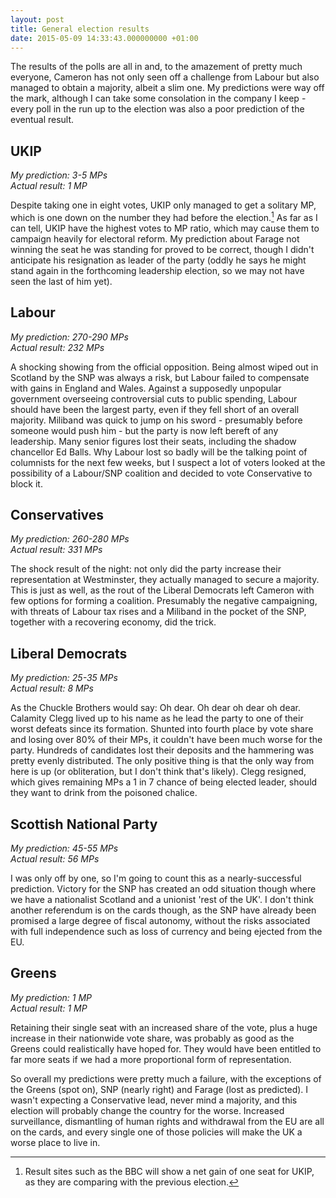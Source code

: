 ```yaml
---
layout: post
title: General election results
date: 2015-05-09 14:33:43.000000000 +01:00
---
```


The results of the polls are all in and, to the amazement of pretty much everyone, Cameron has not only seen off a challenge from Labour but also managed to obtain a majority, albeit a slim one. My predictions were way off the mark, although I can take some consolation in the company I keep - every poll in the run up to the election was also a poor prediction of the eventual result.

## UKIP

*My prediction: 3-5 MPs  
Actual result: 1 MP*

Despite taking one in eight votes, UKIP only managed to get a solitary MP, which is one down on the number they had before the election.[^ukip-results] As far as I can tell, UKIP have the highest votes to MP ratio, which may cause them to campaign heavily for electoral reform. My prediction about Farage not winning the seat he was standing for proved to be correct, though I didn't anticipate his resignation as leader of the party (oddly he says he might stand again in the forthcoming leadership election, so we may not have seen the last of him yet).

## Labour

*My prediction: 270-290 MPs  
Actual result: 232 MPs*

A shocking showing from the official opposition. Being almost wiped out in Scotland by the SNP was always a risk, but Labour failed to compensate with gains in England and Wales. Against a supposedly unpopular government overseeing controversial cuts to public spending, Labour should have been the largest party, even if they fell short of an overall majority. Miliband was quick to jump on his sword - presumably before someone would push him - but the party is now left bereft of any leadership. Many senior figures lost their seats, including the shadow chancellor Ed Balls. Why Labour lost so badly will be the talking point of columnists for the next few weeks, but I suspect a lot of voters looked at the possibility of a Labour/SNP coalition and decided to vote Conservative to block it.

## Conservatives

*My prediction: 260-280 MPs  
Actual result: 331 MPs*

The shock result of the night: not only did the party increase their representation at Westminster, they actually managed to secure a majority. This is just as well, as the rout of the Liberal Democrats left Cameron with few options for forming a coalition. Presumably the negative campaigning, with threats of Labour tax rises and a Miliband in the pocket of the SNP, together with a recovering economy, did the trick.

## Liberal Democrats

*My prediction: 25-35 MPs  
Actual result: 8 MPs*

As the Chuckle Brothers would say: Oh dear. Oh dear oh dear oh dear. Calamity Clegg lived up to his name as he lead the party to one of their worst defeats since its formation. Shunted into fourth place by vote share and losing over 80% of their MPs, it couldn't have been much worse for the party. Hundreds of candidates lost their deposits and the hammering was pretty evenly distributed. The only positive thing is that the only way from here is up (or obliteration, but I don't think that's likely). Clegg resigned, which gives remaining MPs a 1 in 7 chance of being elected leader, should they want to drink from the poisoned chalice.

## Scottish National Party

*My prediction: 45-55 MPs  
Actual result: 56 MPs*

I was only off by one, so I'm going to count this as a nearly-successful prediction. Victory for the SNP has created an odd situation though where we have a nationalist Scotland and a unionist 'rest of the UK'. I don't think another referendum is on the cards though, as the SNP have already been promised a large degree of fiscal autonomy, without the risks associated with full independence such as loss of currency and being ejected from the EU.

## Greens

*My prediction: 1 MP  
Actual result: 1 MP*

Retaining their single seat with an increased share of the vote, plus a huge increase in their nationwide vote share, was probably as good as the Greens could realistically have hoped for. They would have been entitled to far more seats if we had a more proportional form of representation.

So overall my predictions were pretty much a failure, with the exceptions of the Greens (spot on), SNP (nearly right) and Farage (lost as predicted). I wasn't expecting a Conservative lead, never mind a majority, and this election will probably change the country for the worse. Increased surveillance, dismantling of human rights and withdrawal from the EU are all on the cards, and every single one of those policies will make the UK a worse place to live in.

[^ukip-results]: Result sites such as the BBC will show a net gain of one seat for UKIP, as they are comparing with the previous election.
